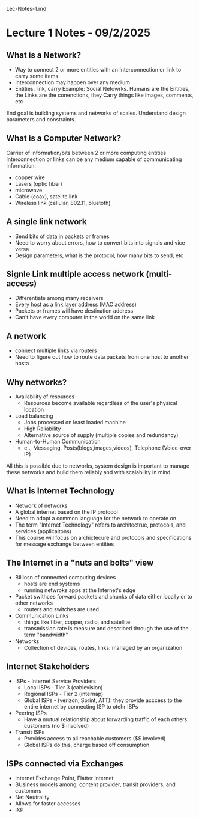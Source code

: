 Lec-Notes-1.md


# Lecture 1 Notes - 09/2/2025


## What is a Network?
- Way to connect 2 or more entities with an Interconnection or link to carry some items
- Interconnection may happen over any medium
- Entities, link, carry
Example: Social Netowrks. Humans are the Entities, the Links are the conenctions, they Carry things like images, comments, etc


End goal is building systems and networks of scales. Understand design parameters and constraints.


## What is a Computer Network?
Carrier of information/bits between 2 or more computing entities
Interconnection or links can be any medium capable of communicating information:
- copper wire
- Lasers (optic fiber)
- microwave
- Cable (coax), satelite link
- Wireless link (cellular, 802.11, bluetoth)

## A single link network
- Send bits of data in packets or frames
- Need to worry about errors, how to convert bits into signals and vice versa
- Design parameters, what is the protocol, how many bits to send, etc

## Signle Link multiple access network (multi-access)
- Differentiate among many receivers
- Every host as a link layer address (MAC address)
- Packets or frames will have destination address
- Can't have every computer in the world on the same link   

## A network
- connect multiple links via routers
- Need to figure out how to route data packets from one host to another hosta

## Why networks?
- Availability of resources
  - Resources become available regardless of the user's physical location
- Load balancing
  - Jobs processed on least loaded machine
  - High Reliability
  - Alternative source of supply (multiple copies and redundancy)
- Human-to-Human Communication
  - e.., Messaging, Posts(blogs,images,videos), Telephone (Voice-over IP)
  
All this is possible due to networks, system design is important to manage these networks and build them reliably and with scalability in mind

## What is Internet Technology
- Network of networks
- A global internet based on the IP protocol
- Need to adopt a common language for the network to operate on
- The term "Internet Technology" refers to architectrue, protocols, and services (applicaitons)
- This course will focus on archictecure and protocols and specifications for message exchange between entities

## The Internet in a "nuts and bolts" view
- BIlliosn of connected computing devices
  - hosts are end systems
  - running netwroks apps at the Internet's edge
- Packet swithces forward packets and chunks of data either locally or to other networks
  - routers and switches are used
- Communication Links
  - things like fiber, copper, radio, and satellite.
  - transmission rate is measure and described through the use of the term "bandwidth"
- Networks
  - Collection of devices, routes, links: managed by an organization

## Internet Stakeholders
- ISPs - Internet Service Providers
  - Local ISPs - Tier 3 (cablevision)
  - Regional ISPs - Tier 2 (internap)
  - Global ISPs - (verizon, Sprint, ATT): they provide acccess to the entire internet by connecting ISP to otehr ISPs
- Peering ISPs
  - Have a mutual relationship about forwarding traffic of each others customers (no $ involved)
- Transit ISPs
  - Provides access to all reachable customers ($$ involved)
  - Global ISPs do this, charge based off consumption

## ISPs connected via Exchanges
- Internet Exchange Point, Flatter Internet
- BUsiness models among, content provider, transit providers, and customers
- Net Neutrality
- Allows for faster accesses
- IXP